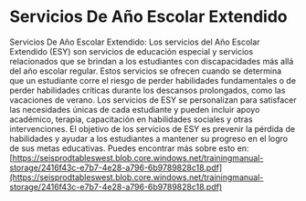 # Servicios De Año Escolar Extendido
Servicios De Año Escolar Extendido: Los servicios del Año Escolar Extendido (ESY) son servicios de educación especial y servicios relacionados que se brindan a los estudiantes con discapacidades más allá del año escolar regular. Estos servicios se ofrecen cuando se determina que un estudiante corre el riesgo de perder habilidades fundamentales o de perder habilidades críticas durante los descansos prolongados, como las vacaciones de verano. Los servicios de ESY se personalizan para satisfacer las necesidades únicas de cada estudiante y pueden incluir apoyo académico, terapia, capacitación en habilidades sociales y otras intervenciones. El objetivo de los servicios de ESY es prevenir la pérdida de habilidades y ayudar a los estudiantes a mantener su progreso en el logro de sus metas educativas.
Puedes encontrar más sobre esto en: [https://seisprodtableswest.blob.core.windows.net/trainingmanual-storage/2416f43c-e7b7-4e28-a796-6b9789828c18.pdf](https://seisprodtableswest.blob.core.windows.net/trainingmanual-storage/2416f43c-e7b7-4e28-a796-6b9789828c18.pdf)